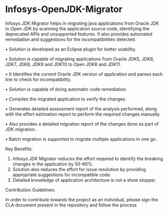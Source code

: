 # Infosys-OpenJDK-Migrator
Infosys JDK Migrator helps in migrating java applications from Oracle JDK to Open JDK by scanning the application source code, identifying the deprecated APIs and unsupported features. It also provides automated remediation and suggestions for the incompatibilities detected. 

• Solution is developed as an Eclipse plugin for better usability.

• Solution is capable of migrating applications from Oracle JDK5, JDK6, JDK7, JDK8, JDK9 and JDK10 to Open JDK8 and JDK11.

• It Identifies the current Oracle JDK version of application and parses each line to check for incompatibility.

• Solution is capable of doing automatic code remediation.

• Compiles the migrated application to verify the changes.

• Generates detailed assessment report of the analysis performed, along with the effort estimation report to perform the required changes manually.

• Also provides a detailed migration report of the changes done as part of JDK migration.

• Batch migration is supported to migrate multiple applications in one go.

Key Benefits:

1. Infosys JDK Migrator reduces the effort required to identify the breaking changes in the application by 50-60%. 
2. Solution also reduces the effort for issue resolution by providing appropriate suggestions for incompatible code.
3. Detailed knowledge of application architecture is not a show stopper.

Contribution Guidelines:

In order to contribute towards the project as an individual, please sign the CLA document present in the repository and follow the process
